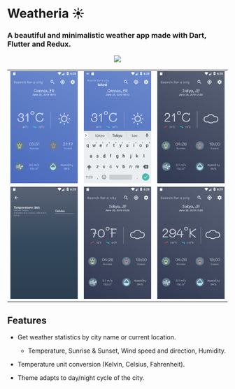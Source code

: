 # Weatheria ☀️

### A beautiful and minimalistic weather app made with Dart, Flutter and Redux.

<p align="center">
<img src="screenshots/preview.gif"></img>
</p>


|   |   |   |
|---|---|---|
|![](screenshots/1.png)|![](screenshots/2.png)|![](screenshots/3.png)|
|![](screenshots/4.png)|![](screenshots/5.png)|![](screenshots/6.png)|


## Features

 * Get weather statistics by city name or current location.
    * Temperature, Sunrise & Sunset, Wind speed and direction, Humidity.
  
 * Temperature unit conversion (Kelvin, Celsius, Fahrenheit).
 * Theme adapts to day/night cycle of the city.
